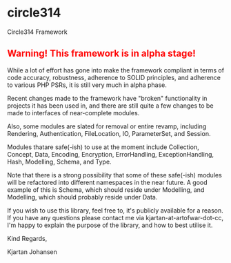 # circle314
Circle314 Framework

## <span style="color:#ff0000">Warning! This framework is in alpha stage!</span>

While a lot of effort has gone into make the framework compliant in terms of code accuracy, robustness, adherence to SOLID principles, and adherence to various PHP PSRs, it is still very much in alpha phase.

Recent changes made to the framework have "broken" functionality in projects it has been used in, and there are still quite a few changes to be made to interfaces of near-complete modules.

Also, some modules are slated for removal or entire revamp, including Rendering, Authentication, FileLocation, IO, ParameterSet, and Session.

Modules thatare safe(-ish) to use at the moment include Collection, Concept, Data, Encoding, Encryption, ErrorHandling, ExceptionHandling, Hash, Modelling, Schema, and Type.

Note that there is a strong possibility that some of these safe(-ish) modules will be refactored into different namespaces in the near future. A good example of this is Schema, which should reside under Modelling, and Modelling, which should probably reside under Data.

If you wish to use this library, feel free to, it's publicly available for a reason. If you have any questions please contact me via kjartan-at-artofwar-dot-cc, I'm happy to explain the purpose of the library, and how to best utilise it.

Kind Regards,

Kjartan Johansen